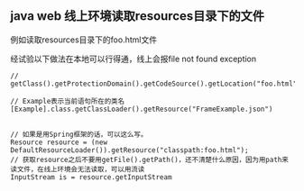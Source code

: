 ## java web 线上环境读取resources目录下的文件
例如读取resources目录下的foo.html文件

经试验以下做法在本地可以行得通，线上会报file not found exception

````
// 
getClass().getProtectionDomain().getCodeSource().getLocation("foo.html").getPath();

// Example表示当前语句所在的类名
[Example].class.getClassLoader().getResource("FrameExample.json")


// 如果是用Spring框架的话，可以这么写。
Resource resource = (new DefaultResourceLoader()).getResource("classpath:foo.html");
// 获取resource之后不要用getFile().getPath()，还不清楚什么原因，因为用path来读文件，在线上环境会无法读取，可以用流读
InputStream is = resource.getInputStream
````